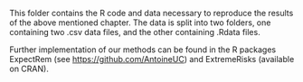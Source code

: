 This folder contains the R code and data necessary to reproduce the results of the above mentioned chapter. The data is split into two folders, one containing two .csv data files, and the other containing .Rdata files. 

Further implementation of our methods can be found in the R packages ExpectRem (see https://github.com/AntoineUC) and ExtremeRisks (available on CRAN). 
